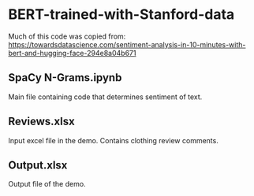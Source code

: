 # BERT-trained-with-Stanford-data
 Much of this code was copied from: https://towardsdatascience.com/sentiment-analysis-in-10-minutes-with-bert-and-hugging-face-294e8a04b671
## SpaCy N-Grams.ipynb
Main file containing code that determines sentiment of text.
## Reviews.xlsx
Input excel file in the demo. Contains clothing review comments.
## Output.xlsx
Output file of the demo.
